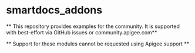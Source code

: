 # smartdocs_addons

** This repository provides examples for the community. It is supported with
best-effort via GitHub issues or community.apigee.com**

** Support for these modules cannot be requested using Apigee support **
